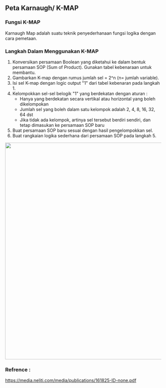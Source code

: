 ## Peta Karnaugh/ K-MAP
### Fungsi K-MAP
Karnaugh Map adalah suatu teknik penyederhanaan fungsi logika dengan cara pemetaan.

### Langkah Dalam Menggunakan K-MAP
1. Konversikan persamaan Boolean yang diketahui ke dalam bentuk persamaan SOP (Sum of Product). Gunakan tabel kebenaraan untuk membantu.
2. Gambarkan K-map dengan rumus jumlah sel = 2^n (n= jumlah variable).
3. Isi sel K-map dengan logic output "1" dari tabel kebenaran pada langkah 1.
4. Kelompokkan sel-sel belogik "1" yang berdekatan dengan aturan : 
    - Hanya yang berdekatan secara vertikal atau horizontal yang boleh dikelompokan
    - Jumlah sel yang boleh dalam satu kelompok adalah 2, 4, 8, 16, 32, 64 dst
    - Jika tidak ada kelompok, artinya sel tersebut berdiri sendiri, dan tetap dimasukan ke persamaan SOP baru
5. Buat persamaan SOP baru sesuai dengan hasil pengelompokkan sel.
6. Buat rangkaian logika sederhana dari persamaan SOP pada langkah 5.
<p align="center">
	<img src="https://user-images.githubusercontent.com/67460437/144635273-298f64b0-bc2e-41d0-8e47-4de97deb1f0d.png" width=700 />
</p>

### Refrence :
https://media.neliti.com/media/publications/161825-ID-none.pdf
